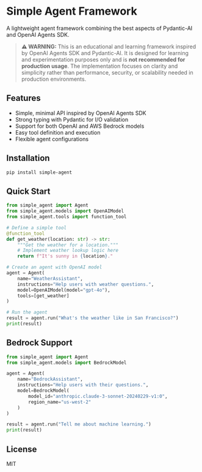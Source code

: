 # Simple Agent Framework

A lightweight agent framework combining the best aspects of Pydantic-AI and OpenAI Agents SDK.

> **⚠️ WARNING:** This is an educational and learning framework inspired by OpenAI Agents SDK and Pydantic-AI. It is designed for learning and experimentation purposes only and is **not recommended for production usage**. The implementation focuses on clarity and simplicity rather than performance, security, or scalability needed in production environments.

## Features

- Simple, minimal API inspired by OpenAI Agents SDK
- Strong typing with Pydantic for I/O validation
- Support for both OpenAI and AWS Bedrock models
- Easy tool definition and execution
- Flexible agent configurations

## Installation

```bash
pip install simple-agent
```

## Quick Start

```python
from simple_agent import Agent
from simple_agent.models import OpenAIModel
from simple_agent.tools import function_tool

# Define a simple tool
@function_tool
def get_weather(location: str) -> str:
    """Get the weather for a location."""
    # Implement weather lookup logic here
    return f"It's sunny in {location}."

# Create an agent with OpenAI model
agent = Agent(
    name="WeatherAssistant",
    instructions="Help users with weather questions.",
    model=OpenAIModel(model="gpt-4o"),
    tools=[get_weather]
)

# Run the agent
result = agent.run("What's the weather like in San Francisco?")
print(result)
```

## Bedrock Support

```python
from simple_agent import Agent
from simple_agent.models import BedrockModel

agent = Agent(
    name="BedrockAssistant",
    instructions="Help users with their questions.",
    model=BedrockModel(
        model_id="anthropic.claude-3-sonnet-20240229-v1:0",
        region_name="us-west-2"
    )
)

result = agent.run("Tell me about machine learning.")
print(result)
```

## License

MIT